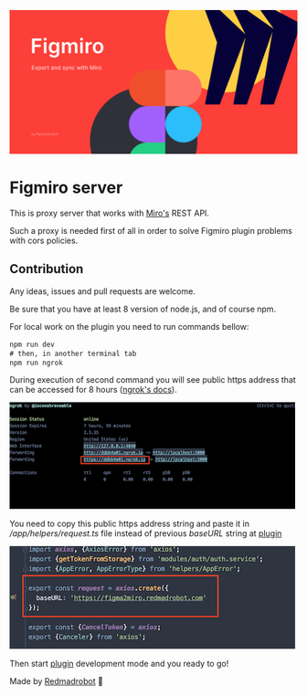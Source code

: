 ![Figmiro logo](/images/cover.png)

# Figmiro server

This is proxy server that works with [Miro's](https://miro.com) REST API.

Such a proxy is needed first of all in order to solve Figmiro plugin problems with cors policies.


## Contribution

Any ideas, issues and pull requests are welcome.

Be sure that you have at least 8 version of node.js, and of course npm. 

For local work on the plugin you need to run commands bellow:

```shell script
npm run dev
# then, in another terminal tab
npm run ngrok
```

During execution of second command you will see public https address 
that can be accessed for 8 hours ([ngrok's docs](https://ngrok.com/docs)).

![Ngrok https address](/images/ngrok-screen.png)

You need to copy this public https address string and paste it in */app/helpers/request.ts* file
instead of previous *baseURL* string at [plugin](https://github/smth)

![Request file](/images/plugin-file.png)

Then start [plugin](https://github/smth/readme.md) development mode and you ready to go!

Made by [Redmadrobot](https://www.redmadrobot.com/) 🤖

